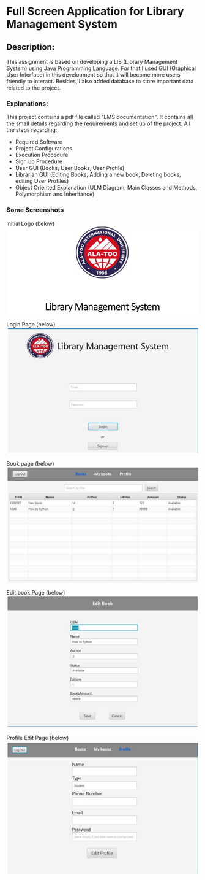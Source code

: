 # Full Screen Application for Library Management System
## Description:
This assignment is based on developing a LIS (Library Management System) using Java
Programming Language. For that I used GUI (Graphical User Interface) in this development so
that it will become more users friendly to interact.
Besides, I also added database to store important data related to the project. 

### Explanations:
This project contains a pdf file called "LMS documentation". It contains all the small details regarding the requirements and set up of the project.
All the steps regarding:
- Required Software
- Project Configurations
- Execution Procedure
- Sign up Procedure
- User GUI (Books, User Books, User Profile)
- Librarian GUI (Editing Books, Adding a new book, Deleting books, editing User Profiles)
- Object Oriented Explanation (ULM Diagram, Main Classes and Methods, Polymorphism and Inheritance)

### Some Screenshots
Initial Logo (below)
<img src="OOP%20App%20Screenshots/Alatoo%20Logo.PNG">

Login Page (below)
<img src="OOP%20App%20Screenshots/Login%20main%20screen.PNG">

Book page  (below)
<img src="OOP%20App%20Screenshots/Books-second.PNG">

Edit book Page  (below)
<img src="OOP%20App%20Screenshots/Editing%20book-fourth.PNG">

Profile Edit Page (below)
<img src="OOP%20App%20Screenshots/Profile%20page-third.PNG">


